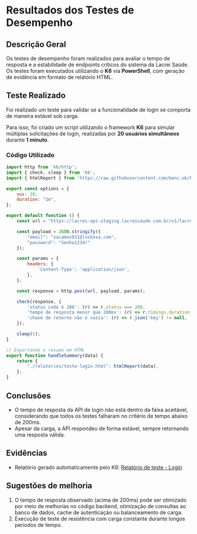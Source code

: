 # Resultados dos Testes de Desempenho

## **Descrição Geral**
Os testes de desempenho foram realizados para avaliar o tempo de resposta e a estabilidade de endpoints críticos do sistema da Lacrei Saúde.  
Os testes foram executados utilizando o **K6** via **PowerShell**, com geração de evidência em formato de relatório HTML.

## **Teste Realizado**

Foi realizado um teste para validar se a funcionalidade de login se comporta de maneira estável sob carga.

Para isso, foi criado um script utilizando o framework **K6** para simular múltiplas solicitações de login, realizadas por **20 usuários simultâneos** durante **1 minuto**.

### **Código Utilizado**

````javascript
import http from 'k6/http';
import { check, sleep } from 'k6';
import { htmlReport } from 'https://raw.githubusercontent.com/benc-uk/k6-reporter/main/dist/bundle.js';

export const options = {
    vus: 20,
    duration: "1m",
};

export default function () {
    const url = "https://lacrei-api-staging.lacreisaude.com.br/v1/lacreiid/auth/login/";

    const payload = JSON.stringify({
        "email": "xacamov931@lushosa.com", 
        "password": "Senha1234!"
    });

    const params = {
        headers: {
            'Content-Type': 'application/json',
        },
    };

    const response = http.post(url, payload, params);

    check(response, {
        'status code é 200': (r) => r.status === 200,
        'tempo de resposta menor que 200ms': (r) => r.timings.duration < 200,
        'chave de retorno não é vazia': (r) => r.json('key') != null,
    });

    sleep(1);
}

// Exportando o resumo em HTML
export function handleSummary(data) {
    return {
        "./relatorios/teste-login.html": htmlReport(data),
    };
}
````


## **Conclusões**
- O tempo de resposta da API de login não está dentro da faixa aceitável, considerando que todos os testes falharam no critério de tempo abaixo de 200ms.
- Apesar da carga, a API respondeu de forma estável, sempre retornando uma resposta válida.

## **Evidências**

- Relatório gerado automaticamente pelo K6: [Relatório de teste - Login](https://github.com/thballalai/desafioTecnicoLacreiSaude/Desempenho/relatorios/teste-login.html)

## **Sugestões de melhoria**
1. O tempo de resposta observado (acima de 200ms) pode ser otimizado por meio de melhorias no código backend, otimização de consultas ao banco de dados, cache de autenticação ou balanceamento de carga.
2. Execução de teste de resistência com carga constante durante longos períodos de tempo.